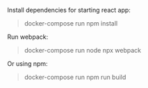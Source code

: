 Install dependencies for starting react app:

> docker-compose run npm install

Run webpack:

> docker-compose run node npx webpack

Or using npm:

> docker-compose run npm run build

